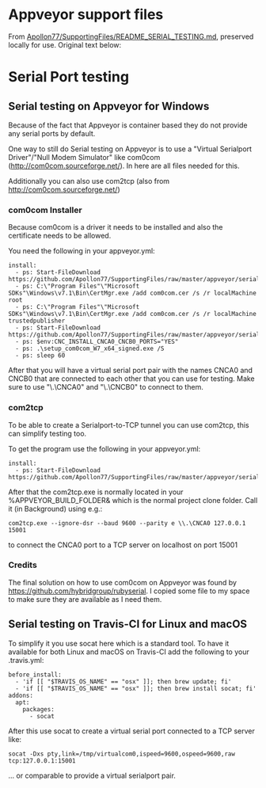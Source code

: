 # Appveyor support files

From [Apollon77/SupportingFiles/README_SERIAL_TESTING.md](https://github.com/Apollon77/SupportingFiles/blob/master/README_SERIAL_TESTING.md),
preserved locally for use.  Original text below:

# Serial Port testing

## Serial testing on Appveyor for Windows
Because of the fact that Appveyor is container based they do not provide any serial ports by default.

One way to still do Serial testing on Appveyor is to use a "Virtual Serialport Driver"/"Null Modem Simulator" like com0com (http://com0com.sourceforge.net/). In here are all files needed for this.

Additionally you can also use com2tcp (also from http://com0com.sourceforge.net/)

### com0com Installer
Because com0com is a driver it needs to be installed and also the certificate needs to be allowed.

You need the following in your appveyor.yml:

```
install:
  - ps: Start-FileDownload https://github.com/Apollon77/SupportingFiles/raw/master/appveyor/serial/com0com.cer
  - ps: C:\"Program Files"\"Microsoft SDKs"\Windows\v7.1\Bin\CertMgr.exe /add com0com.cer /s /r localMachine root
  - ps: C:\"Program Files"\"Microsoft SDKs"\Windows\v7.1\Bin\CertMgr.exe /add com0com.cer /s /r localMachine trustedpublisher
  - ps: Start-FileDownload https://github.com/Apollon77/SupportingFiles/raw/master/appveyor/serial/setup_com0com_W7_x64_signed.exe
  - ps: $env:CNC_INSTALL_CNCA0_CNCB0_PORTS="YES"
  - ps: .\setup_com0com_W7_x64_signed.exe /S
  - ps: sleep 60
```

After that you will have a virtual serial port pair with the names CNCA0 and CNCB0 that are connected to each other that you can use for testing. Make sure to use  "\\.\CNCA0" and "\\.\CNCB0" to connect to them.

### com2tcp
To be able to create a Serialport-to-TCP tunnel you can use com2tcp, this can simplify testing too.

To get the program use the following in your appveyor.yml:

```
install:
  - ps: Start-FileDownload https://github.com/Apollon77/SupportingFiles/raw/master/appveyor/serial/com2tcp.exe
```

After that the com2tcp.exe is normally located in your %APPVEYOR_BUILD_FOLDER& which is the normal project clone folder.
Call it (in Background) using e.g.:

```
com2tcp.exe --ignore-dsr --baud 9600 --parity e \\.\CNCA0 127.0.0.1 15001
```
to connect the CNCA0 port to a TCP server on localhost on port 15001

### Credits
The final solution on how to use com0com on Appveyor was found by https://github.com/hybridgroup/rubyserial. I copied some file to my space to make sure they are available as I need them.

## Serial testing on Travis-CI for Linux and macOS
To simplify it you use socat here which is a standard tool.
To have it available for both Linux and macOS on Travis-CI add the following to your .travis.yml:

```
before_install:
  - 'if [[ "$TRAVIS_OS_NAME" == "osx" ]]; then brew update; fi'
  - 'if [[ "$TRAVIS_OS_NAME" == "osx" ]]; then brew install socat; fi'
addons:
  apt:
    packages:
      - socat
```

After this use socat to create a virtual serial port connected to a TCP server like:

```
socat -Dxs pty,link=/tmp/virtualcom0,ispeed=9600,ospeed=9600,raw tcp:127.0.0.1:15001
```

... or comparable to provide a virtual serialport pair.
